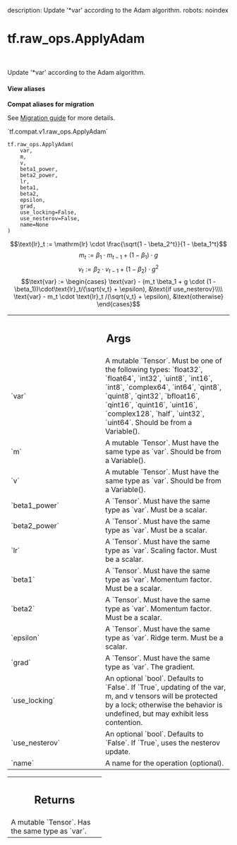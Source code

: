 description: Update '*var' according to the Adam algorithm.
robots: noindex

# tf.raw_ops.ApplyAdam

<!-- Insert buttons and diff -->

<table class="tfo-notebook-buttons tfo-api nocontent" align="left">

</table>



Update '*var' according to the Adam algorithm.


<section class="expandable">
  <h4 class="showalways">View aliases</h4>
  <p>
<b>Compat aliases for migration</b>
<p>See
<a href="https://www.tensorflow.org/guide/migrate">Migration guide</a> for
more details.</p>
<p>`tf.compat.v1.raw_ops.ApplyAdam`</p>
</p>
</section>

<pre class="devsite-click-to-copy prettyprint lang-py tfo-signature-link">
<code>tf.raw_ops.ApplyAdam(
    var,
    m,
    v,
    beta1_power,
    beta2_power,
    lr,
    beta1,
    beta2,
    epsilon,
    grad,
    use_locking=False,
    use_nesterov=False,
    name=None
)
</code></pre>



<!-- Placeholder for "Used in" -->

$$\text{lr}_t := \mathrm{lr} \cdot \frac{\sqrt{1 - \beta_2^t}}{1 - \beta_1^t}$$
$$m_t := \beta_1 \cdot m_{t-1} + (1 - \beta_1) \cdot g$$
$$v_t := \beta_2 \cdot v_{t-1} + (1 - \beta_2) \cdot g^2$$
$$\text{var} := \begin{cases} \text{var} - (m_t \beta_1 + g \cdot (1 - \beta_1))\cdot\text{lr}_t/(\sqrt{v_t} + \epsilon), &\text{if use_nesterov}\\\\  \text{var} - m_t \cdot \text{lr}_t /(\sqrt{v_t} + \epsilon), &\text{otherwise} \end{cases}$$

<!-- Tabular view -->
 <table class="responsive fixed orange">
<colgroup><col width="214px"><col></colgroup>
<tr><th colspan="2"><h2 class="add-link">Args</h2></th></tr>

<tr>
<td>
`var`<a id="var"></a>
</td>
<td>
A mutable `Tensor`. Must be one of the following types: `float32`, `float64`, `int32`, `uint8`, `int16`, `int8`, `complex64`, `int64`, `qint8`, `quint8`, `qint32`, `bfloat16`, `qint16`, `quint16`, `uint16`, `complex128`, `half`, `uint32`, `uint64`.
Should be from a Variable().
</td>
</tr><tr>
<td>
`m`<a id="m"></a>
</td>
<td>
A mutable `Tensor`. Must have the same type as `var`.
Should be from a Variable().
</td>
</tr><tr>
<td>
`v`<a id="v"></a>
</td>
<td>
A mutable `Tensor`. Must have the same type as `var`.
Should be from a Variable().
</td>
</tr><tr>
<td>
`beta1_power`<a id="beta1_power"></a>
</td>
<td>
A `Tensor`. Must have the same type as `var`.
Must be a scalar.
</td>
</tr><tr>
<td>
`beta2_power`<a id="beta2_power"></a>
</td>
<td>
A `Tensor`. Must have the same type as `var`.
Must be a scalar.
</td>
</tr><tr>
<td>
`lr`<a id="lr"></a>
</td>
<td>
A `Tensor`. Must have the same type as `var`.
Scaling factor. Must be a scalar.
</td>
</tr><tr>
<td>
`beta1`<a id="beta1"></a>
</td>
<td>
A `Tensor`. Must have the same type as `var`.
Momentum factor. Must be a scalar.
</td>
</tr><tr>
<td>
`beta2`<a id="beta2"></a>
</td>
<td>
A `Tensor`. Must have the same type as `var`.
Momentum factor. Must be a scalar.
</td>
</tr><tr>
<td>
`epsilon`<a id="epsilon"></a>
</td>
<td>
A `Tensor`. Must have the same type as `var`.
Ridge term. Must be a scalar.
</td>
</tr><tr>
<td>
`grad`<a id="grad"></a>
</td>
<td>
A `Tensor`. Must have the same type as `var`. The gradient.
</td>
</tr><tr>
<td>
`use_locking`<a id="use_locking"></a>
</td>
<td>
An optional `bool`. Defaults to `False`.
If `True`, updating of the var, m, and v tensors will be protected
by a lock; otherwise the behavior is undefined, but may exhibit less
contention.
</td>
</tr><tr>
<td>
`use_nesterov`<a id="use_nesterov"></a>
</td>
<td>
An optional `bool`. Defaults to `False`.
If `True`, uses the nesterov update.
</td>
</tr><tr>
<td>
`name`<a id="name"></a>
</td>
<td>
A name for the operation (optional).
</td>
</tr>
</table>



<!-- Tabular view -->
 <table class="responsive fixed orange">
<colgroup><col width="214px"><col></colgroup>
<tr><th colspan="2"><h2 class="add-link">Returns</h2></th></tr>
<tr class="alt">
<td colspan="2">
A mutable `Tensor`. Has the same type as `var`.
</td>
</tr>

</table>

